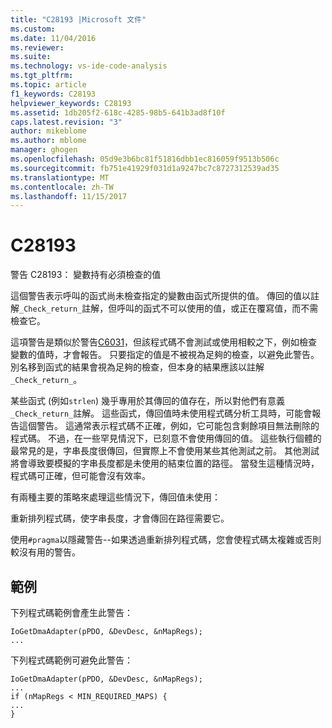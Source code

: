 ```yaml
---
title: "C28193 |Microsoft 文件"
ms.custom: 
ms.date: 11/04/2016
ms.reviewer: 
ms.suite: 
ms.technology: vs-ide-code-analysis
ms.tgt_pltfrm: 
ms.topic: article
f1_keywords: C28193
helpviewer_keywords: C28193
ms.assetid: 1db205f2-618c-4285-98b5-641b3ad8f10f
caps.latest.revision: "3"
author: mikeblome
ms.author: mblome
manager: ghogen
ms.openlocfilehash: 05d9e3b6bc81f51816dbb1ec816059f9513b506c
ms.sourcegitcommit: fb751e41929f031d1a9247bc7c8727312539ad35
ms.translationtype: MT
ms.contentlocale: zh-TW
ms.lasthandoff: 11/15/2017
---
```

# <a name="c28193"></a>C28193
警告 C28193： 變數持有必須檢查的值  
  
 這個警告表示呼叫的函式尚未檢查指定的變數由函式所提供的值。 傳回的值以註解`_Check_return_`註解，但呼叫的函式不可以使用的值，或正在覆寫值，而不需檢查它。  
  
 這項警告是類似於警告[C6031](../code-quality/c6031.md)，但該程式碼不會測試或使用相較之下，例如檢查變數的值時，才會報告。 只要指定的值是不被視為足夠的檢查，以避免此警告。 別名移到函式的結果會視為足夠的檢查，但本身的結果應該以註解`_Check_return_`。  
  
 某些函式 (例如`strlen`) 幾乎專用於其傳回的值存在，所以對他們有意義`_Check_return_`註解。 這些函式，傳回值時未使用程式碼分析工具時，可能會報告這個警告。 這通常表示程式碼不正確，例如，它可能包含剩餘項目無法刪除的程式碼。 不過，在一些罕見情況下，已刻意不會使用傳回的值。 這些執行個體的最常見的是，字串長度很傳回，但實際上不會使用某些其他測試之前。 其他測試將會導致要模擬的字串長度都是未使用的結束位置的路徑。 當發生這種情況時，程式碼可正確，但可能會沒有效率。  
  
 有兩種主要的策略來處理這些情況下，傳回值未使用：  
  
 重新排列程式碼，使字串長度，才會傳回在路徑需要它。  
  
 使用`#pragma`以隱藏警告--如果透過重新排列程式碼，您會使程式碼太複雜或否則較沒有用的警告。  
  
## <a name="example"></a>範例  
 下列程式碼範例會產生此警告：  
  
```  
IoGetDmaAdapter(pPDO, &DevDesc, &nMapRegs);  
...  
```  
  
 下列程式碼範例可避免此警告：  
  
```  
IoGetDmaAdapter(pPDO, &DevDesc, &nMapRegs);  
...  
if (nMapRegs < MIN_REQUIRED_MAPS) {  
...  
}  
```